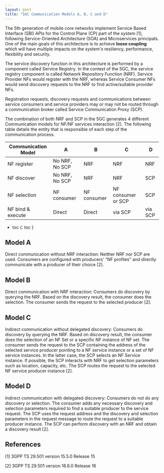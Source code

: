 ```yaml
---
layout: post
title: "5GC Communication Models A, B, C and D"
---
```


The 5th generation of mobile core networks implement Service Based Interface (SBI) APIs for the Control Plane (CP) part of the system [1], following Service-Oriented Architecture (SOA) and Microservices principals. One of the main goals of this architecture is to achieve **loose coupling** which will have multiple impacts on the system's resiliency, performance, flexibility and security.

The service discovery function in this architecture is performed by a component called Service Registry. In the context of the 5GC, the service registry component is called Network Repository Function (NRF). Service Provider NFs would register with the NRF, whereas Service Consumer NFs would send discovery requests to the NRF to find active/suitable provider NFs.

Registration requests, discovery requests and communications between service consumers and service providers may or may not be routed through a communication broker called Service Communication Proxy (SCP).

The combination of both NRF and SCP in the 5GC generates 4 different Communication models for NF/NF services interaction [2]. The following table details the entity that is responsible of each step of the communication process.

| Communication Model    | A              | B           | C                  | D       |
|------------------------|----------------|-------------|--------------------|---------|
| NF register            | No NRF, No SCP | NRF         | NRF                | NRF     |
| NF discover            | No NRF, No SCP | NRF         | NRF                | SCP     |
| NF selection           | NF consumer    | NF consumer | NF consumer or SCP | SCP     |
| NF bind & execute      | Direct         | Direct      | via SCP            | via SCP |

- toc
{: toc }

## Model A
Direct communication without NRF interaction: Neither NRF nor SCP are used. Consumers are configured with producers' "NF profiles" and directly communicate with a producer of their choice [2].

## Model B
Direct communication with NRF interaction: Consumers do discovery by querying the NRF. Based on the discovery result, the consumer does the selection. The consumer sends the request to the selected producer [2].

## Model C
Indirect communication without delegated discovery: Consumers do discovery by querying the NRF. Based on discovery result, the consumer does the selection of an NF Set or a specific NF instance of NF set. The consumer sends the request to the SCP containing the address of the selected service producer pointing to a NF service instance or a set of NF service instances. In the latter case, the SCP selects an NF Service instance. If possible, the SCP interacts with NRF to get selection parameters such as location, capacity, etc. The SCP routes the request to the selected NF service producer instance [2].

## Model D
Indirect communication with delegated discovery: Consumers do not do any discovery or selection. The consumer adds any necessary discovery and selection parameters required to find a suitable producer to the service request. The SCP uses the request address and the discovery and selection parameters in the request message to route the request to a suitable producer instance. The SCP can perform discovery with an NRF and obtain a discovery result [2].

## References

[1] 3GPP TS 29.501 version 15.5.0 Release 15

[2] 3GPP TS 29.501 version 16.6.0 Release 16
